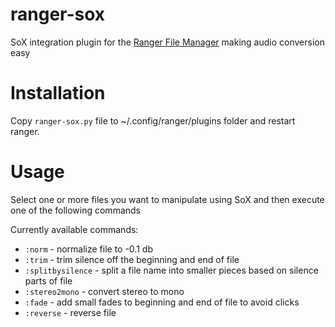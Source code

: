 # ranger-sox
SoX integration plugin for the [Ranger File Manager](https://github.com/ranger/ranger) making audio conversion easy

# Installation
Copy `ranger-sox.py` file to ~/.config/ranger/plugins folder and restart ranger.

# Usage
Select one or more files you want to manipulate using SoX and then execute one of the following commands

Currently available commands:
- `:norm` - normalize file to -0.1 db
- `:trim` - trim silence off the beginning and end of file
- `:splitbysilence` - split a file name into smaller pieces based on silence parts of file
- `:stereo2mono` - convert stereo to mono
- `:fade` - add small fades to beginning and end of file to avoid clicks
- `:reverse` - reverse file

